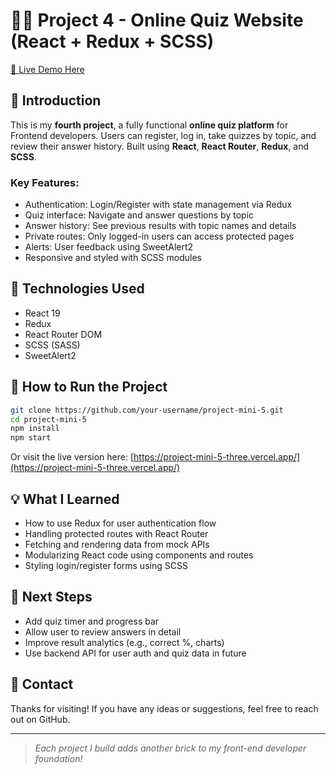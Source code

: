 # 🧑‍💻 Project 4 - Online Quiz Website (React + Redux + SCSS)

[🔗 Live Demo Here](https://project-mini-5-three.vercel.app/)

## 📝 Introduction

This is my **fourth project**, a fully functional **online quiz platform** for Frontend developers. Users can register, log in, take quizzes by topic, and review their answer history. Built using **React**, **React Router**, **Redux**, and **SCSS**.

### Key Features:

* Authentication: Login/Register with state management via Redux
* Quiz interface: Navigate and answer questions by topic
* Answer history: See previous results with topic names and details
* Private routes: Only logged-in users can access protected pages
* Alerts: User feedback using SweetAlert2
* Responsive and styled with SCSS modules

## 📌 Technologies Used

* React 19
* Redux
* React Router DOM
* SCSS (SASS)
* SweetAlert2

## 🚀 How to Run the Project

```bash
git clone https://github.com/your-username/project-mini-5.git
cd project-mini-5
npm install
npm start
```

Or visit the live version here: [https://project-mini-5-three.vercel.app/](https://project-mini-5-three.vercel.app/)

## 💡 What I Learned

* How to use Redux for user authentication flow
* Handling protected routes with React Router
* Fetching and rendering data from mock APIs
* Modularizing React code using components and routes
* Styling login/register forms using SCSS

## 📌 Next Steps

* Add quiz timer and progress bar
* Allow user to review answers in detail
* Improve result analytics (e.g., correct %, charts)
* Use backend API for user auth and quiz data in future

## 📢 Contact

Thanks for visiting! If you have any ideas or suggestions, feel free to reach out on GitHub.

---

> *Each project I build adds another brick to my front-end developer foundation!*
